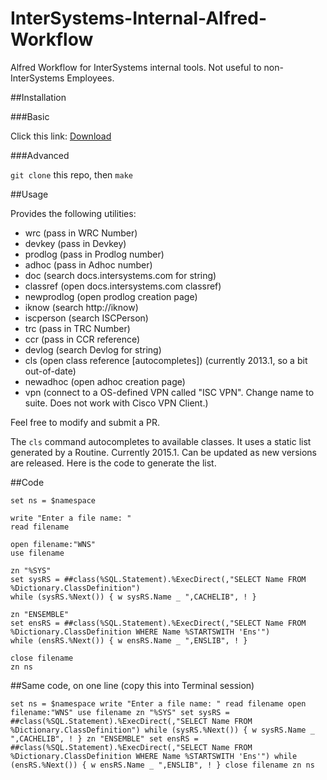 InterSystems-Internal-Alfred-Workflow
=====================================

Alfred Workflow for InterSystems internal tools. Not useful to non-InterSystems Employees.

##Installation

###Basic

Click this link: [Download](https://github.com/brandonhorst/InterSystems-Internal-Alfred-Workflow/raw/master/bin/InterSystems.alfredworkflow)

###Advanced

`git clone` this repo, then `make`

##Usage

Provides the following utilities:

* wrc (pass in WRC Number)
* devkey (pass in Devkey)
* prodlog (pass in Prodlog number)
* adhoc (pass in Adhoc number)
* doc (search docs.intersystems.com for string)
* classref (open docs.intersystems.com classref)
* newprodlog (open prodlog creation page)
* iknow (search http://iknow)
* iscperson (search ISCPerson)
* trc (pass in TRC Number)
* ccr (pass in CCR reference)
* devlog (search Devlog for string)
* cls (open class reference [autocompletes]) (currently 2013.1, so a bit out-of-date)
* newadhoc (open adhoc creation page)
* vpn (connect to a OS-defined VPN called "ISC VPN". Change name to suite. Does not work with Cisco VPN Client.)

Feel free to modify and submit a PR.

The `cls` command autocompletes to available classes. It uses a static list generated by a Routine. Currently 2015.1. Can be updated as new versions are released. Here is the code to generate the list.

##Code

	set ns = $namespace

	write "Enter a file name: "
	read filename

	open filename:"WNS"
	use filename

	zn "%SYS"
	set sysRS = ##class(%SQL.Statement).%ExecDirect(,"SELECT Name FROM %Dictionary.ClassDefinition")
	while (sysRS.%Next()) { w sysRS.Name _ ",CACHELIB", ! }

	zn "ENSEMBLE"
	set ensRS = ##class(%SQL.Statement).%ExecDirect(,"SELECT Name FROM %Dictionary.ClassDefinition WHERE Name %STARTSWITH 'Ens'")
	while (ensRS.%Next()) { w ensRS.Name _ ",ENSLIB", ! }

	close filename
	zn ns

##Same code, on one line (copy this into Terminal session)

	set ns = $namespace write "Enter a file name: " read filename open filename:"WNS" use filename zn "%SYS" set sysRS = ##class(%SQL.Statement).%ExecDirect(,"SELECT Name FROM %Dictionary.ClassDefinition") while (sysRS.%Next()) { w sysRS.Name _ ",CACHELIB", ! } zn "ENSEMBLE" set ensRS = ##class(%SQL.Statement).%ExecDirect(,"SELECT Name FROM %Dictionary.ClassDefinition WHERE Name %STARTSWITH 'Ens'") while (ensRS.%Next()) { w ensRS.Name _ ",ENSLIB", ! } close filename zn ns
